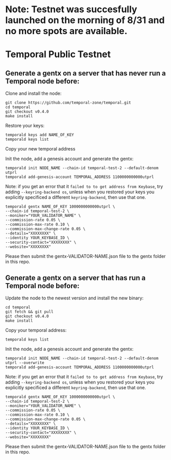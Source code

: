# Note: Testnet was succesfully launched on the morning of 8/31 and no more spots are available. 

# Temporal Public Testnet

## Generate a gentx on a server that has never run a Temporal node before:

Clone and install the node:

```
git clone https://github.com/temporal-zone/temporal.git
cd temporal
git checkout v0.4.0
make install
```

Restore your keys:

```
temporald keys add NAME_OF_KEY
temporald keys list
```

Copy your new temporal address

Init the node, add a genesis account and generate the gentx:

```
temporald init NODE_NAME --chain-id temporal-test-2 --default-denom utprl
temporald add-genesis-account TEMPORAL_ADDRESS 1100000000000utprl
```

Note: if you get an error that it `failed to to get address from Keybase`, try adding `--keyring-backend os`, unless when you restored your keys you explicitly specificed a different `keyring-backend`, then use that one.

```
temporald gentx NAME_OF_KEY 1000000000000utprl \
--chain-id temporal-test-2 \
--moniker="YOUR_VALIDATOR_NAME" \
--commission-rate 0.05 \
--commission-max-rate 0.10 \
--commission-max-change-rate 0.05 \
--details="XXXXXXXX" \
--identity YOUR_KEYBASE_ID \
--security-contact="XXXXXXXX" \
--website="XXXXXXXX"
```

Please then submit the gentx-VALIDATOR-NAME.json file to the gentx folder in this repo.

## Generate a gentx on a server that has run a Temporal node before:

Update the node to the newest version and install the new binary:

```
cd temporal
git fetch && git pull
git checkout v0.4.0
make install
```

Copy your temporal address:

```
temporald keys list
```

Init the node, add a genesis account and generate the gentx:

```
temporald init NODE_NAME --chain-id temporal-test-2 --default-denom utprl --overwrite
temporald add-genesis-account TEMPORAL_ADDRESS 1100000000000utprl
```

Note: if you get an error that it `failed to to get address from Keybase`, try adding `--keyring-backend os`, unless when you restored your keys you explicitly specificed a different `keyring-backend`, then use that one.

```
temporald gentx NAME_OF_KEY 1000000000000utprl \
--chain-id temporal-test-2 \
--moniker="YOUR_VALIDATOR_NAME" \
--commission-rate 0.05 \
--commission-max-rate 0.10 \
--commission-max-change-rate 0.05 \
--details="XXXXXXXX" \
--identity YOUR_KEYBASE_ID \
--security-contact="XXXXXXXX" \
--website="XXXXXXXX"
```

Please then submit the gentx-VALIDATOR-NAME.json file to the gentx folder in this repo.
